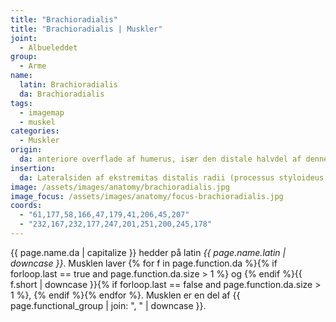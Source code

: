 ```yaml
---
title: "Brachioradialis"
title: "Brachioradialis | Muskler"
joint:
  - Albueleddet
group:
  - Arme
name:
  latin: Brachioradialis
  da: Brachioradialis
tags:
  - imagemap
  - muskel
categories:
  - Muskler
origin:
  da: anteriore overflade af humerus, især den distale halvdel af denne knogle
insertion:
  da: Lateralsiden af ekstremitas distalis radii (processus styloideus radii)
image: /assets/images/anatomy/brachioradialis.jpg
image_focus: /assets/images/anatomy/focus-brachioradialis.jpg
coords:
  - "61,177,58,166,47,179,41,206,45,207"
  - "232,167,232,177,247,201,251,200,245,178"
---
```


{{ page.name.da | capitalize }} hedder på latin *{{ page.name.latin | downcase }}*. Musklen laver {% for f in page.function.da %}{% if forloop.last == true and page.function.da.size > 1 %} og {% endif %}{{ f.short | downcase  }}{% if forloop.last == false and page.function.da.size > 1 %}, {% endif %}{% endfor %}. Musklen er en del af {{ page.functional_group | join: ", " | downcase }}.
